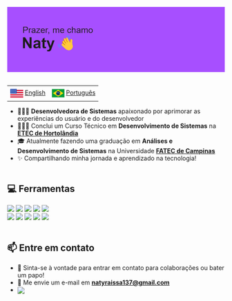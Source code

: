 ![](banner_br.png)
<!-- https://reheader.glitch.me/home -->
<table align="left">
 <tr><td><img src="united-states-of-america.png" height="30" align="center"><a> </a><a href="https://github.com/NataliaRozario">English</a></td><td><img src="flag_br.png" height="30" align="center"><a> </a><a href="README_pt.md">Português</a></td></tr>
</table><br/><br/><br/>
<!-- hand hi 
<img src="https://user-images.githubusercontent.com/1303154/88677602-1635ba80-d120-11ea-84d8-d263ba5fc3c0.gif" width="32px" alt="hi"> -->

- 👩🏻‍💻 **Desenvolvedora de Sistemas** apaixonado por aprimorar as experiências do usuário e do desenvolvedor<br/>
- 👩🏻‍🎓 Conclui um Curso Técnico em **Desenvolvimento de Sistemas** na [**ETEC de Hortolândia**](https://etechortolandia.cps.sp.gov.br/)<br/>
- 🎓 Atualmente fazendo uma graduação em **Análises e Desenvolvimento de Sistemas** na Universidade [**FATEC de Campinas**](https://fateccampinas.com.br/site/)
- ✨ Compartilhando minha jornada e aprendizado na tecnologia!
<br/><br/>

## 💻 Ferramentas
<!--
<img height="30" width="40" src="https://cdn.jsdelivr.net/gh/devicons/devicon@latest/icons/c/c-original.svg" /><img height="30" width="40" src="https://cdn.jsdelivr.net/gh/devicons/devicon@latest/icons/cplusplus/cplusplus-original.svg" /><img height="30" width="40" src="https://cdn.jsdelivr.net/gh/devicons/devicon@latest/icons/csharp/csharp-original.svg" /><img height="30" width="40" src="https://cdn.jsdelivr.net/gh/devicons/devicon@latest/icons/html5/html5-original.svg" /><img height="30" width="40" src="https://cdn.jsdelivr.net/gh/devicons/devicon@latest/icons/css3/css3-original.svg" /><img height="30" width="40" src="https://cdn.jsdelivr.net/gh/devicons/devicon@latest/icons/javascript/javascript-plain.svg" /><img height="30" width="40" src="https://cdn.jsdelivr.net/gh/devicons/devicon@latest/icons/illustrator/illustrator-line.svg" /><img height="30" width="40" src="https://cdn.jsdelivr.net/gh/devicons/devicon@latest/icons/mysql/mysql-original.svg" /><img height="30" width="40" src="https://cdn.jsdelivr.net/gh/devicons/devicon@latest/icons/arduino/arduino-original-wordmark.svg" /><img height="30" width="40" src="https://cdn.jsdelivr.net/gh/devicons/devicon@latest/icons/figma/figma-original.svg" /><img height="30" width="40" src="https://cdn.jsdelivr.net/gh/devicons/devicon@latest/icons/notion/notion-original.svg" /> -->

<img src="https://ziadoua.github.io/m3-Markdown-Badges/badges/C/c2.svg"> <img src="https://ziadoua.github.io/m3-Markdown-Badges/badges/C++/c++2.svg"> 
<img src="https://ziadoua.github.io/m3-Markdown-Badges/badges/HTML/html2.svg">
<img src="https://ziadoua.github.io/m3-Markdown-Badges/badges/CSS/css2.svg">
<img src="https://ziadoua.github.io/m3-Markdown-Badges/badges/Javascript/javascript2.svg"><br/>
<img src="https://ziadoua.github.io/m3-Markdown-Badges/badges/Illustrator/illustrator2.svg">
<img src="https://ziadoua.github.io/m3-Markdown-Badges/badges/MySQL/mysql2.svg">
<img src="https://ziadoua.github.io/m3-Markdown-Badges/badges/Figma/figma2.svg">
<img src="https://ziadoua.github.io/m3-Markdown-Badges/badges/Bootstrap/bootstrap1.svg">
<img src="https://ziadoua.github.io/m3-Markdown-Badges/badges/Notion/notion3.svg">
<br/><br/>

## 📫 Entre em contato
<!-- [![Linkedin Badge](https://img.shields.io/badge/-LinkedIn-blue?style=flat-square&logo=Linkedin&logoColor=white&link=https://www.linkedin.com/in/natalia-rozario/)](https://www.linkedin.com/in/natalia-rozario/) -->
- 💬 Sinta-se à vontade para entrar em contato para colaborações ou bater um papo!<br/>
- 📧 Me envie um e-mail em **natyraissa137@gmail.com**
- <a href="https://www.linkedin.com/in/nataliarozario"> <img height="20" align="center" src="https://ziadoua.github.io/m3-Markdown-Badges/badges/LinkedIn/linkedin1.svg"> <a/>

<!-- 🔗 [**LinkedIn**](https://www.linkedin.com/in/nataliarozario) -->
<!--
## 🟣 Estatísticas do GitHub
![](https://github-readme-stats.vercel.app/api/top-langs/?username=NataliaRozario&theme=tokyonight&hide_border=false&include_all_commits=true&count_private=true&layout=compact)
<!-- https://forthebadge.com -->

<!-- Github stats from https://github.com/anuraghazra/github-readme-stats
![Natalia's GitHub stats](https://github-readme-stats.vercel.app/api?username=NataliaRozario&show_icons=true&theme=tokyonight) -->
<!-- visit count
[![](https://visitcount.itsvg.in/api?id=NataliaRozario&icon=3&color=6)](https://visitcount.itsvg.in) -->
<!-- Proudly created with GPRM ( https://gprm.itsvg.in ) -->
<!--
<table align="right">
 <tr><td><img src="united-states-of-america.png" height="30" align="center"><a> </a><a href="https://github.com/NataliaRozario">English</a></td><td><img src="flag_br.png" height="30" align="center"><a> </a><a href="README_pt.md">Português</a></td></tr>
</table>
-->
